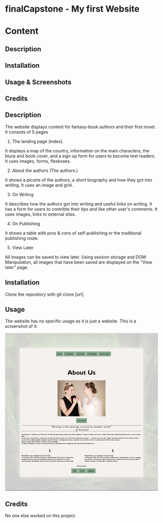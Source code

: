 # finalCapstone - My first Website

# Content
## Description
## Installation
## Usage & Screenshots
## Credits

## Description
The website displays content for fantasy-book authors and their first novel. It consists of 5 pages

1. The landing page (index).

It displays a map of the country, information on the main characters, the blurp and book cover, and a sign up form for users to become test readers.
It uses images, forms, flexboxes.

2. About the authors (The authors.)

It shows a picutre of the authors, a short biography and how they got into writing.
It uses an image and grid.

3. On Writing

It describes how the authors got into writing and useful links on writing. It has a form for users to contribte their tips and like other user's comments.
It uses images, links to external sites.

4. On Publishing

It shows a table with pros & cons of self-publishing or the traditional publishing route.

5. View Later

All images can be saved to view later. Using session storage and DOM Manipulation, all images that have been saved are displayed on the "View later" page.
## Installation
Clone the repository with git clone [url].
## Usage
The website has no specific usage as it is just a website.
This is a screenshot of it:

![](./Screenshot.JPG)

## Credits
No one else worked on this project.
